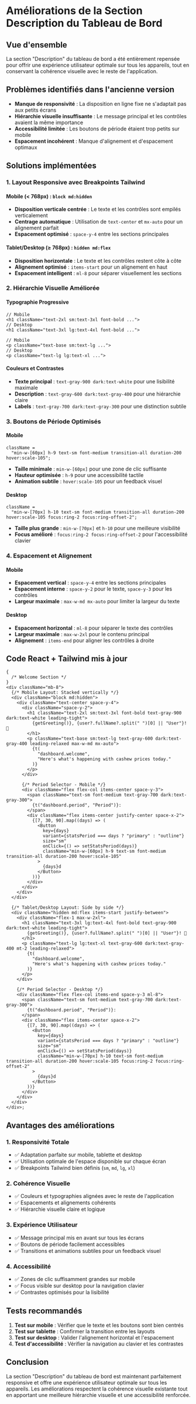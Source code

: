 # Améliorations de la Section Description du Tableau de Bord

## Vue d'ensemble

La section "Description" du tableau de bord a été entièrement repensée pour offrir une expérience utilisateur optimale sur tous les appareils, tout en conservant la cohérence visuelle avec le reste de l'application.

## Problèmes identifiés dans l'ancienne version

- **Manque de responsivité** : La disposition en ligne fixe ne s'adaptait pas aux petits écrans
- **Hiérarchie visuelle insuffisante** : Le message principal et les contrôles avaient la même importance
- **Accessibilité limitée** : Les boutons de période étaient trop petits sur mobile
- **Espacement incohérent** : Manque d'alignement et d'espacement optimaux

## Solutions implémentées

### 1. Layout Responsive avec Breakpoints Tailwind

#### Mobile (< 768px) : `block md:hidden`

- **Disposition verticale centrée** : Le texte et les contrôles sont empilés verticalement
- **Centrage automatique** : Utilisation de `text-center` et `mx-auto` pour un alignement parfait
- **Espacement optimisé** : `space-y-4` entre les sections principales

#### Tablet/Desktop (≥ 768px) : `hidden md:flex`

- **Disposition horizontale** : Le texte et les contrôles restent côte à côte
- **Alignement optimisé** : `items-start` pour un alignement en haut
- **Espacement intelligent** : `ml-8` pour séparer visuellement les sections

### 2. Hiérarchie Visuelle Améliorée

#### Typographie Progressive

```tsx
// Mobile
<h1 className="text-2xl sm:text-3xl font-bold ...">
// Desktop
<h1 className="text-3xl lg:text-4xl font-bold ...">

// Mobile
<p className="text-base sm:text-lg ...">
// Desktop
<p className="text-lg lg:text-xl ...">
```

#### Couleurs et Contrastes

- **Texte principal** : `text-gray-900 dark:text-white` pour une lisibilité maximale
- **Description** : `text-gray-600 dark:text-gray-400` pour une hiérarchie claire
- **Labels** : `text-gray-700 dark:text-gray-300` pour une distinction subtile

### 3. Boutons de Période Optimisés

#### Mobile

```tsx
className =
  "min-w-[60px] h-9 text-sm font-medium transition-all duration-200 hover:scale-105";
```

- **Taille minimale** : `min-w-[60px]` pour une zone de clic suffisante
- **Hauteur optimisée** : `h-9` pour une accessibilité tactile
- **Animation subtile** : `hover:scale-105` pour un feedback visuel

#### Desktop

```tsx
className =
  "min-w-[70px] h-10 text-sm font-medium transition-all duration-200 hover:scale-105 focus:ring-2 focus:ring-offset-2";
```

- **Taille plus grande** : `min-w-[70px]` et `h-10` pour une meilleure visibilité
- **Focus amélioré** : `focus:ring-2 focus:ring-offset-2` pour l'accessibilité clavier

### 4. Espacement et Alignement

#### Mobile

- **Espacement vertical** : `space-y-4` entre les sections principales
- **Espacement interne** : `space-y-2` pour le texte, `space-y-3` pour les contrôles
- **Largeur maximale** : `max-w-md mx-auto` pour limiter la largeur du texte

#### Desktop

- **Espacement horizontal** : `ml-8` pour séparer le texte des contrôles
- **Largeur maximale** : `max-w-2xl` pour le contenu principal
- **Alignement** : `items-end` pour aligner les contrôles à droite

## Code React + Tailwind mis à jour

```tsx
{
  /* Welcome Section */
}
<div className="mb-8">
  {/* Mobile Layout: Stacked vertically */}
  <div className="block md:hidden">
    <div className="text-center space-y-4">
      <div className="space-y-2">
        <h1 className="text-2xl sm:text-3xl font-bold text-gray-900 dark:text-white leading-tight">
          {getGreeting()}, {user?.fullName?.split(" ")[0] || "User"}! 👋
        </h1>
        <p className="text-base sm:text-lg text-gray-600 dark:text-gray-400 leading-relaxed max-w-md mx-auto">
          {t(
            "dashboard.welcome",
            "Here's what's happening with cashew prices today."
          )}
        </p>
      </div>

      {/* Period Selector - Mobile */}
      <div className="flex flex-col items-center space-y-3">
        <span className="text-sm font-medium text-gray-700 dark:text-gray-300">
          {t("dashboard.period", "Period")}:
        </span>
        <div className="flex items-center justify-center space-x-2">
          {[7, 30, 90].map((days) => (
            <Button
              key={days}
              variant={statsPeriod === days ? "primary" : "outline"}
              size="sm"
              onClick={() => setStatsPeriod(days)}
              className="min-w-[60px] h-9 text-sm font-medium transition-all duration-200 hover:scale-105"
            >
              {days}d
            </Button>
          ))}
        </div>
      </div>
    </div>
  </div>

  {/* Tablet/Desktop Layout: Side by side */}
  <div className="hidden md:flex items-start justify-between">
    <div className="flex-1 max-w-2xl">
      <h1 className="text-3xl lg:text-4xl font-bold text-gray-900 dark:text-white leading-tight">
        {getGreeting()}, {user?.fullName?.split(" ")[0] || "User"}! 👋
      </h1>
      <p className="text-lg lg:text-xl text-gray-600 dark:text-gray-400 mt-2 leading-relaxed">
        {t(
          "dashboard.welcome",
          "Here's what's happening with cashew prices today."
        )}
      </p>
    </div>

    {/* Period Selector - Desktop */}
    <div className="flex flex-col items-end space-y-3 ml-8">
      <span className="text-sm font-medium text-gray-700 dark:text-gray-300">
        {t("dashboard.period", "Period")}:
      </span>
      <div className="flex items-center space-x-2">
        {[7, 30, 90].map((days) => (
          <Button
            key={days}
            variant={statsPeriod === days ? "primary" : "outline"}
            size="sm"
            onClick={() => setStatsPeriod(days)}
            className="min-w-[70px] h-10 text-sm font-medium transition-all duration-200 hover:scale-105 focus:ring-2 focus:ring-offset-2"
          >
            {days}d
          </Button>
        ))}
      </div>
    </div>
  </div>
</div>;
```

## Avantages des améliorations

### 1. **Responsivité Totale**

- ✅ Adaptation parfaite sur mobile, tablette et desktop
- ✅ Utilisation optimale de l'espace disponible sur chaque écran
- ✅ Breakpoints Tailwind bien définis (`sm`, `md`, `lg`, `xl`)

### 2. **Cohérence Visuelle**

- ✅ Couleurs et typographies alignées avec le reste de l'application
- ✅ Espacements et alignements cohérents
- ✅ Hiérarchie visuelle claire et logique

### 3. **Expérience Utilisateur**

- ✅ Message principal mis en avant sur tous les écrans
- ✅ Boutons de période facilement accessibles
- ✅ Transitions et animations subtiles pour un feedback visuel

### 4. **Accessibilité**

- ✅ Zones de clic suffisamment grandes sur mobile
- ✅ Focus visible sur desktop pour la navigation clavier
- ✅ Contrastes optimisés pour la lisibilité

## Tests recommandés

1. **Test sur mobile** : Vérifier que le texte et les boutons sont bien centrés
2. **Test sur tablette** : Confirmer la transition entre les layouts
3. **Test sur desktop** : Valider l'alignement horizontal et l'espacement
4. **Test d'accessibilité** : Vérifier la navigation au clavier et les contrastes

## Conclusion

La section "Description" du tableau de bord est maintenant parfaitement responsive et offre une expérience utilisateur optimale sur tous les appareils. Les améliorations respectent la cohérence visuelle existante tout en apportant une meilleure hiérarchie visuelle et une accessibilité renforcée.
